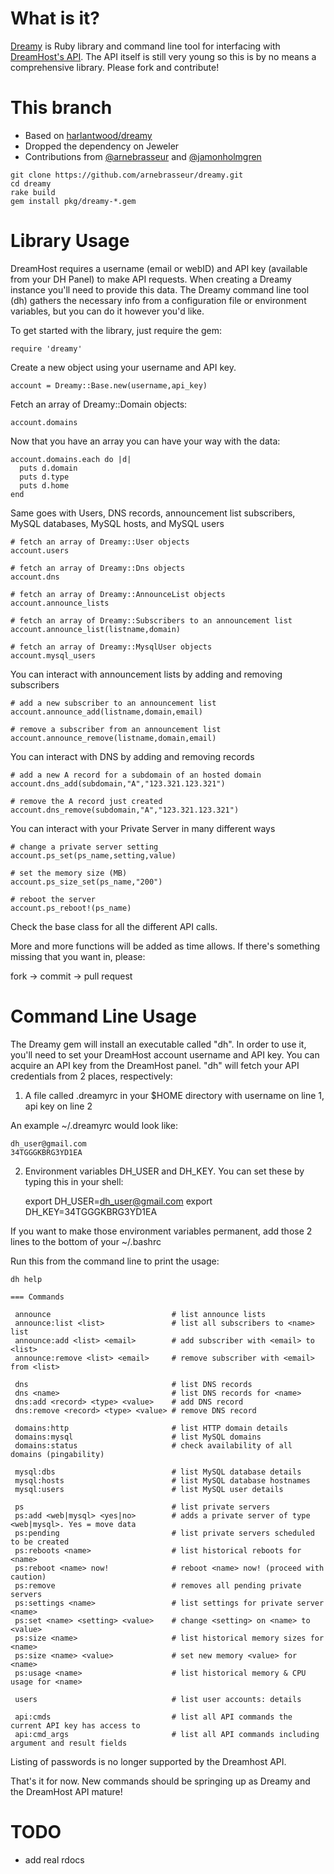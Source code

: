 What is it?
===========

[Dreamy][1] is Ruby library and command line tool for interfacing with [DreamHost's API][2]. The API itself is still very young so this is by no means a comprehensive library. Please fork and contribute!

This branch
===========

- Based on [harlantwood/dreamy](https://github.com/harlantwood/dreamy)
- Dropped the dependency on Jeweler
- Contributions from [@arnebrasseur](https://github.com/arnebrasseur) and [@jamonholmgren](https://github.com/jamonholmgren)

````shell
git clone https://github.com/arnebrasseur/dreamy.git
cd dreamy
rake build
gem install pkg/dreamy-*.gem
````

Library Usage
=============

DreamHost requires a username (email or webID) and API key (available from your DH Panel) to make API requests. When creating a Dreamy instance you'll need to provide this data. The Dreamy command line tool (dh) gathers the necessary info from a configuration file or environment variables, but you can do it however you'd like.

To get started with the library, just require the gem:

    require 'dreamy'

Create a new object using your username and API key.

    account = Dreamy::Base.new(username,api_key)

Fetch an array of Dreamy::Domain objects:

    account.domains

Now that you have an array you can have your way with the data:

    account.domains.each do |d|
      puts d.domain
      puts d.type
      puts d.home
    end

Same goes with Users, DNS records, announcement list subscribers, MySQL databases, MySQL hosts, and MySQL users

    # fetch an array of Dreamy::User objects
    account.users

    # fetch an array of Dreamy::Dns objects
    account.dns

    # fetch an array of Dreamy::AnnounceList objects
    account.announce_lists

    # fetch an array of Dreamy::Subscribers to an announcement list
    account.announce_list(listname,domain)

    # fetch an array of Dreamy::MysqlUser objects
    account.mysql_users

You can interact with announcement lists by adding and removing subscribers

    # add a new subscriber to an announcement list
    account.announce_add(listname,domain,email)

    # remove a subscriber from an announcement list
    account.announce_remove(listname,domain,email)

You can interact with DNS by adding and removing records

    # add a new A record for a subdomain of an hosted domain
    account.dns_add(subdomain,"A","123.321.123.321")

    # remove the A record just created
    account.dns_remove(subdomain,"A","123.321.123.321")

You can interact with your Private Server in many different ways

    # change a private server setting
    account.ps_set(ps_name,setting,value)

    # set the memory size (MB)
    account.ps_size_set(ps_name,"200")

    # reboot the server
    account.ps_reboot!(ps_name)

Check the base class for all the different API calls.

More and more functions will be added as time allows. If there's something missing that you want in, please:

fork -> commit -> pull request

Command Line Usage
==================

The Dreamy gem will install an executable called "dh". In order to use it, you'll need to set your DreamHost account username and API key. You can acquire an API key from the DreamHost panel. "dh" will fetch your API credentials from 2 places, respectively:

1)  A file called .dreamyrc in your $HOME directory with username on line 1, api key on line 2

An example ~/.dreamyrc would look like:

    dh_user@gmail.com
    34TGGGKBRG3YD1EA

2) Environment variables DH\_USER and DH\_KEY. You can set these by typing this in your shell:

    export DH_USER=dh_user@gmail.com
    export DH_KEY=34TGGGKBRG3YD1EA

If you want to make those environment variables permanent, add those 2 lines to the bottom of your ~/.bashrc


Run this from the command line to print the usage:

    dh help

    === Commands

     announce                           # list announce lists
     announce:list <list>               # list all subscribers to <name> list
     announce:add <list> <email>        # add subscriber with <email> to <list>
     announce:remove <list> <email>     # remove subscriber with <email> from <list>

     dns                                # list DNS records
     dns <name>                         # list DNS records for <name>
     dns:add <record> <type> <value>    # add DNS record
     dns:remove <record> <type> <value> # remove DNS record

     domains:http                       # list HTTP domain details
     domains:mysql                      # list MySQL domains
     domains:status                     # check availability of all domains (pingability)

     mysql:dbs                          # list MySQL database details
     mysql:hosts                        # list MySQL database hostnames
     mysql:users                        # list MySQL user details

     ps                                 # list private servers
     ps:add <web|mysql> <yes|no>        # adds a private server of type <web|mysql>. Yes = move data
     ps:pending                         # list private servers scheduled to be created
     ps:reboots <name>                  # list historical reboots for <name>
     ps:reboot <name> now!              # reboot <name> now! (proceed with caution)
     ps:remove                          # removes all pending private servers
     ps:settings <name>                 # list settings for private server <name>
     ps:set <name> <setting> <value>    # change <setting> on <name> to <value>
     ps:size <name>                     # list historical memory sizes for <name>
     ps:size <name> <value>             # set new memory <value> for <name>
     ps:usage <name>                    # list historical memory & CPU usage for <name>

     users                              # list user accounts: details

     api:cmds                           # list all API commands the current API key has access to
     api:cmd_args                       # list all API commands including argument and result fields

Listing of passwords is no longer supported by the Dreamhost API.

That's it for now. New commands should be springing up as Dreamy and the DreamHost API mature!

TODO
====

* add real rdocs

[1]:http://github.com/sant0sk1/dreamy
[2]:http://wiki.Dreamy.com/API